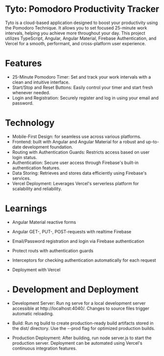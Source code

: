 # Tyto: Pomodoro Productivity Tracker

Tyto is a cloud-based application designed to boost your productivity using the Pomodoro Technique. It allows you to set focused 25-minute work intervals, helping you achieve more throughout your day. This project utilizes TypeScript, Angular, Angular Material, Firebase Authentication, and Vercel for a smooth, performant, and cross-platform user experience.

# Features

- 25-Minute Pomodoro Timer: Set and track your work intervals with a clean and intuitive interface.
- Start/Stop and Reset Buttons: Easily control your timer and start fresh whenever needed.
- Login and Registration: Securely register and log in using your email and password.

# Technology

- Mobile-First Design: for seamless use across various platforms.
- Frontend: built with Angular and Angular Material for a robust and up-to-date development foundation.
- Routing with Authentication Guards: Restricts access based on user login status.
- Authentication: Secure user access through Firebase's built-in authentication features.
- Data Storing: Retrieves and stores data efficiently using Firebase's services.
- Vercel Deployment: Leverages Vercel's serverless platform for scalability and reliability.

# Learnings

- Angular Material reactive forms 
- Angular GET-, PUT-, POST-requests with realtime Firebase
- Email/Password registration and login via Firebase authentication 
- Protect routs with authentication guards
- Interceptors for checking authentication automatically for each request
- Deployment with Vercel

- # Development and Deployment

- Development Server: Run ng serve for a local development server accessible at http://localhost:4040/. Changes to source files trigger automatic reloading.
- Build: Run ng build to create production-ready build artifacts stored in the dist/ directory. Use the --prod flag for optimized production builds.
- Production Deployment: After building, run node server.js to start the production server. Deployment can be automated using Vercel's continuous integration features.
